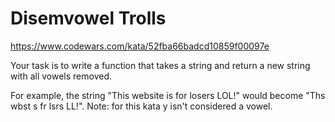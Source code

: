 # Disemvowel Trolls

https://www.codewars.com/kata/52fba66badcd10859f00097e

Your task is to write a function that takes a string and return a new string with all vowels removed.

For example, the string "This website is for losers LOL!" would become "Ths wbst s fr lsrs LL!".
Note: for this kata y isn't considered a vowel.
